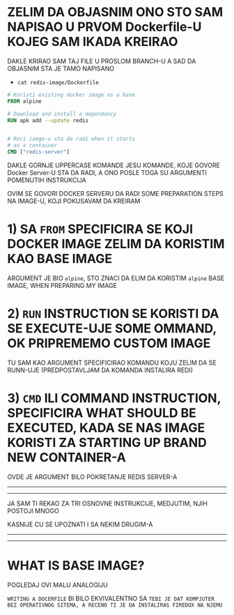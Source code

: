 # ZELIM DA OBJASNIM ONO STO SAM NAPISAO U PRVOM Dockerfile-U KOJEG SAM IKADA KREIRAO

DAKLE KRIRAO SAM TAJ FILE U PROSLOM BRANCH-U A SAD DA OBJASNIM STA JE TAMO NAPISANO

- `cat redis-image/Dockerfile`

```dockerfile
# Koristi existing docker image as a base
FROM alpine

# Download and install a dependancy
RUN apk add --update redis


# Reci iamge-u sta da radi when it starts
# as a container
CMD ["redis-server"]
```

DAKLE GORNJE UPPERCASE KOMANDE JESU KOMANDE, KOJE GOVORE Docker Server-U STA DA RADI, A ONO POSLE TOGA SU ARGUMENTI POMENUTIH INSTRUKCIJA

OVIM SE GOVORI DOCKER SERVERU DA RADI SOME PREPARATION STEPS NA IMAGE-U, KOJI POKUSAVAM DA KREIRAM

# 1) SA `FROM` SPECIFICIRA SE KOJI DOCKER IMAGE ZELIM DA KORISTIM KAO BASE IMAGE

ARGUMENT JE BIO `alpine`, STO ZNACI DA ELIM DA KORISTIM `alpine` BASE IMAGE, WHEN PREPARING MY IMAGE

# 2) `RUN` INSTRUCTION SE KORISTI DA SE EXECUTE-UJE SOME OMMAND, OK PRIPREMEMO CUSTOM IMAGE

TU SAM KAO ARGUMENT SPECIFICIRAO KOMANDU KOJU ZELIM DA SE RUNN-UJE (PREDPOSTAVLJAM DA KOMANDA INSTALIRA REDI)

# 3) `CMD` ILI COMMAND INSTRUCTION, SPECIFICIRA WHAT SHOULD BE EXECUTED, KADA SE NAS IMAGE KORISTI ZA STARTING UP BRAND NEW CONTAINER-A

OVDE JE ARGUMENT BILO POKRETANJE REDIS SERVER-A

***
***

JA SAM TI REKAO ZA TRI OSNOVNE INSTRUKCIJE, MEDJUTIM, NJIH POSTOJI MNOGO

KASNIJE CU SE UPOZNATI I SA NEKIM DRUGIM-A

***
***

# WHAT IS BASE IMAGE?

POGLEDAJ OVI MALU ANALOGIJU

`WRITING A DOCERFILE` BI BILO EKVIVALENTNO SA `TEBI JE DAT KOMPJUTER BEZ OPERATIVNOG SITEMA, A RECENO TI JE DA INSTALIRAS FIREDOX NA NJEMU` 